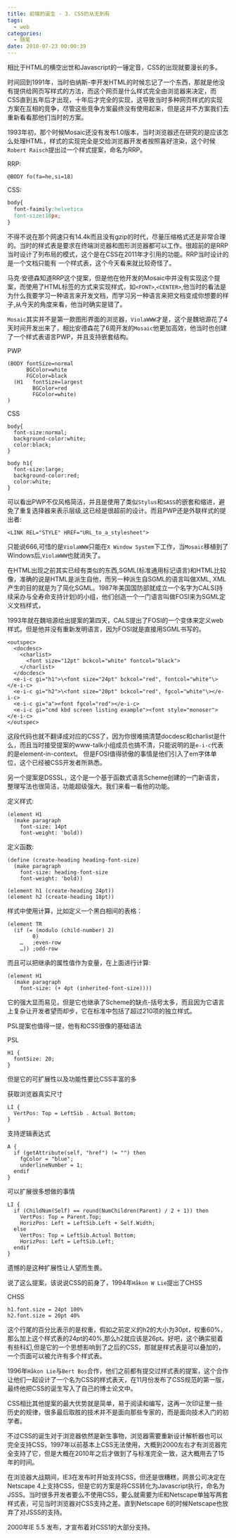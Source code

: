 ```yaml
---
title: 前端的诞生 - 3. CSS的从无到有
tags:
  - web
categories:
  - 随笔
date: 2018-07-23 00:00:39
---
```


相比于HTML的横空出世和Javascript的一锤定音，CSS的出现就要漫长的多。

时间回到1991年，当时伯纳斯-李开发HTML的时候忘记了一个东西，那就是他没有提供给网页写样式的方法，而这个网页是什么样式完全由浏览器来决定，而CSS直到五年后才出现，十年后才完全的实现，这导致当时多种网页样式的实现方案在互相的竞争，尽管这些竞争方案最终没有使用起来，但是这并不方案我们去重新看看那他们当时的方案。

1993年初，那个时候Mosaic还没有发布1.0版本，当时浏览器还在研究的是应该怎么处理HTML，样式的实现完全是交给浏览器开发者按照喜好渲染，这个时候`Robert Raisch`提出过一个样式提案，命名为RRP。

<!-- more -->

RRP:
```
@BODY fo(fa=he,si=18)
```

CSS:
```CSS
body{
  font-faimily:helvetica
  font-size:18px;
}
```

不得不说在那个网速只有14.4k而且没有gzip的时代，尽量压缩格式还是非常合理的。当时的样式表是要求在终端浏览器和图形浏览器都可以工作。很超前的是RRP当时设计了列布局的模式，这个是在CSS在2011年才引用的功能。RRP当时设计的是一个文档只能有 一个样式表，这个今天看来就比较奇怪了。

马克·安德森知道RRP这个提案，但是他在他开发的Mosaic中并没有实现这个提案，而使用了HTML标签的方式来实现样式，如`<FONT>`,`<CENTER>`,他当时的看法是为什么我要学习一种语言来开发文档，而学习另一种语言来把文档变成你想要的样子,从今天的角度来看，他当时确实是错了。

`Mosaic`其实并不是第一款图形界面的浏览器，`ViolaWWW`才是，这个是魏培源花了4天时间开发出来了，相比安德森花了6周开发的`Mosaic`他更加高效，他当时也创建了一个样式表语言PWP，并且支持嵌套结构。

PWP
```
(BODY fontSize=normal
      BGColor=white
      FGColor=black
  (H1   fontSize=largest
        BGColor=red
        FGColor=white)
)
```

CSS
```
body{
  font-size:normal;
  background-color:white;
  color:black;
}

body h1{
  font-size:large;
  background-color:red;
  color:white;
}
```

可以看出PWP不仅风格简洁，并且是使用了类似`Stylus`和`SASS`的嵌套和缩进，避免了重复选择器来表示层级,这已经是很超前的设计。而且PWP还是外联样式的提出者:

```
<LINK REL="STYLE" HREF="URL_to_a_stylesheet">
```

只能说666,可惜的是`ViolaWWW`只能在`X Window System`下工作，当`Mosaic`移植到了Windows后,`ViolaWWW`也就消失了。

在HTML出现之前其实已经有类似的东西,SGML(标准通用标记语言)和HTML比较像，准确的说是HTML是派生自他，而另一种派生自SGML的语言叫做XML, XML产生的目的就是为了简化SGML。1987年美国国防部就成立一个名字为CALS(持续采办与全寿命支持计划)的小组，他们创造一个一门语言叫做FOSI来为SGML定义文档样式，

1993年就在魏培源给出提案的第四天，CALS提出了FOSI的一个变体来定义web样式。但是他并没有重新发明语言，因为FOSI就是直接用SGML书写的。

```
<outspec>
  <docdesc>
    <charlist>
      <font size="12pt" bckcol="white" fontcol="black">
    </charlist>
  </docdesc>
  <e-i-c gi="h1">\<font size="24pt" bckcol="red", fontcol="white"\></e-i-c>
  <e-i-c gi="h2">\<font size="20pt" bckcol="red", fgcol="white"\></e-i-c>
  <e-i-c gi="a"><font fgcol="red"></e-i-c>
  <e-i-c gi="cmd kbd screen listing example"><font style="monoser"></e-i-c>
</outspec>
```
这段代码也就不翻译成对应的CSS了，因为你很难搞清楚docdesc和charlist是什么，而且当时接受提案的www-talk小组成员也搞不清，只能说明的是`e-i-c`代表的是element-in-context。
但是FOSI值得骄傲的事情是他们引入了em字体单位，这个已经被CSS开发者所熟悉。



另一个提案是DSSSL，这个是一个基于函数式语言Scheme创建的一门新语言，整理写法也很简洁，功能超级强大。我们来看一看他的功能。

定义样式:
```
(element H1
  (make paragraph
    font-size: 14pt
    font-weight: 'bold))
```

定义函数:
```
(define (create-heading heading-font-size)
  (make paragraph
    font-size: heading-font-size
    font-weight: 'bold))

(element h1 (create-heading 24pt))
(element h2 (create-heading 18pt))
```

样式中使用计算，比如定义一个黑白相间的表格：
```
(element TR
  (if (= (modulo (child-number) 2)
        0)
    …   ;even-row
    …)) ;odd-row
```

而且可以把继承的属性值作为变量，在上面进行计算:

```
(element H1
  (make paragraph
    font-size: (+ 4pt (inherited-font-size))))
```

它的强大显而易见，但是它也继承了Scheme的缺点-括号太多，而且因为它语言上复杂让开发者望而却步，它在标准中包括了超过210项的独立样式。

PSL提案也值得一提，他有和CSS很像的基础语法

PSL
```
H1 {
  fontSize: 20;
}
```

但是它的可扩展性以及功能性要比CSS丰富的多


获取浏览器真实尺寸
```
LI {
  VertPos: Top = LeftSib . Actual Bottom;
}
```

支持逻辑表达式
```
A {
  if (getAttribute(self, "href") != "") then
    fgColor = "blue";
    underlineNumber = 1;
  endif
}
```

可以扩展很多想做的事情 
```
LI {
  if (ChildNum(Self) == round(NumChildren(Parent) / 2 + 1)) then
    VertPos: Top = Parent.Top;
    HorizPos: Left = LeftSib.Left + Self.Width;
  else
    VertPos: Top = LeftSib.Actual Bottom;
    HorizPos: Left = LeftSib.Left;
  endif
}
```

遗憾的是这种扩展性让人望而生畏。


说了这么提案，该说说CSS的前身了，1994年`Håkon W Lie`提出了CHSS

CHSS
```
h1.font.size = 24pt 100%
h2.font.size = 20pt 40%
```

这个行尾的百分比表示的是权重，假如之前定义的h2的大小为30pt，权重60%，那么加上这个样式表的24pt的40%,那么h2就应该是26pt。好吧，这个确实挺着有些科幻,但是它的一个思想影响到了之后的CSS，那就是样式表是可以叠加的，一个页面可以被允许有多个样式表。

1996年`Håkon Lie`与`Bert Bos`合作，他们之前都有提交过样式表的提案，这个合作让他们一起设计了一个名为CSS的样式表天，在11月份发布了CSS规范的第一版，最终他把CSS的诞生写入了自己的博士论文中。

CSS相比其他提案的最大优势就是简单，易于阅读和编写，这再一次印证里一些历史的规律，很多最后取胜的技术并不是面向那些专家的，而是面向技术入门的初学者。

不过CSS的诞生对于浏览器依然是新生事物，浏览器需要重新设计解析器也可以完全支持CSS，1997年以前基本上CSS无法使用，大概到2000左右才有浏览器完全支持了它，但是大概在2010年之后才做到了与标准完全一致，这大概用去了15年的时间。

在浏览器大战期间，IE3在发布时开始支持CSS，但还是很糟糕，网景公司决定在Netscape 4上支持CSS，但是它的方案是将CSS转化为Javascript执行，命名为JSSS。当时很多开发者要么不使用CSS，要么就需要为IE和Netscape单独写两套样式表，可见当时浏览器对CSS支持之差。直到Netscape 6的时候Netscape也放弃了对JSSS的支持。

2000年IE 5.5 发布，才宣布着对CSS1的大部分支持。